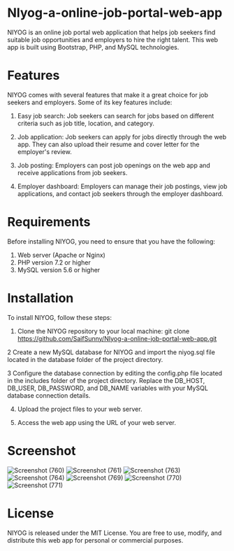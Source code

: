 # NIyog-a-online-job-portal-web-app

NIYOG is an online job portal web application that helps job seekers find suitable job opportunities and employers to hire the right talent. This web app is built using Bootstrap, PHP, and MySQL technologies.

# Features
NIYOG comes with several features that make it a great choice for job seekers and employers. Some of its key features include:

1. Easy job search: Job seekers can search for jobs based on different criteria such as job title, location, and category.

2. Job application: Job seekers can apply for jobs directly through the web app. They can also upload their resume and cover letter for the employer's review.

3. Job posting: Employers can post job openings on the web app and receive applications from job seekers.

4. Employer dashboard: Employers can manage their job postings, view job applications, and contact job seekers through the employer dashboard.

# Requirements
Before installing NIYOG, you need to ensure that you have the following:

1. Web server (Apache or Nginx)
2. PHP version 7.2 or higher
3. MySQL version 5.6 or higher

# Installation
To install NIYOG, follow these steps:

   1. Clone the NIYOG repository to your local machine: git clone https://github.com/SaifSunny/NIyog-a-online-job-portal-web-app.git
      
   2 Create a new MySQL database for NIYOG and import the niyog.sql file located in the database folder of the project directory.
   
   3 Configure the database connection by editing the config.php file located in the includes folder of the project directory. 
   Replace the 
       DB_HOST, DB_USER, DB_PASSWORD, and DB_NAME 
   variables with your MySQL database connection details.
   
   4. Upload the project files to your web server.
   
   5. Access the web app using the URL of your web server.

# Screenshot
![Screenshot (760)](https://github.com/SaifSunny/NIyog-a-online-job-portal-web-app/assets/72490093/b4bbb248-b258-47c2-a3ad-081fb0a16520)
![Screenshot (761)](https://github.com/SaifSunny/NIyog-a-online-job-portal-web-app/assets/72490093/f1b199b8-a37c-46be-bfa9-c1c84321dc68)
![Screenshot (763)](https://github.com/SaifSunny/NIyog-a-online-job-portal-web-app/assets/72490093/cc310fe2-d612-4008-b259-bfcca1411922)
![Screenshot (764)](https://github.com/SaifSunny/NIyog-a-online-job-portal-web-app/assets/72490093/db6b157c-611d-42d5-8e8c-c4f2dd46bb9d)
![Screenshot (769)](https://github.com/SaifSunny/NIyog-a-online-job-portal-web-app/assets/72490093/29a7c19f-2487-473b-b04b-3b8c3e998360)
![Screenshot (770)](https://github.com/SaifSunny/NIyog-a-online-job-portal-web-app/assets/72490093/8313a51e-e068-4c8a-980b-ea27e128b7b5)
![Screenshot (771)](https://github.com/SaifSunny/NIyog-a-online-job-portal-web-app/assets/72490093/d754da1e-91d2-41bc-a428-be26fc04a0e1)

# License
NIYOG is released under the MIT License. You are free to use, modify, and distribute this web app for personal or commercial purposes.
